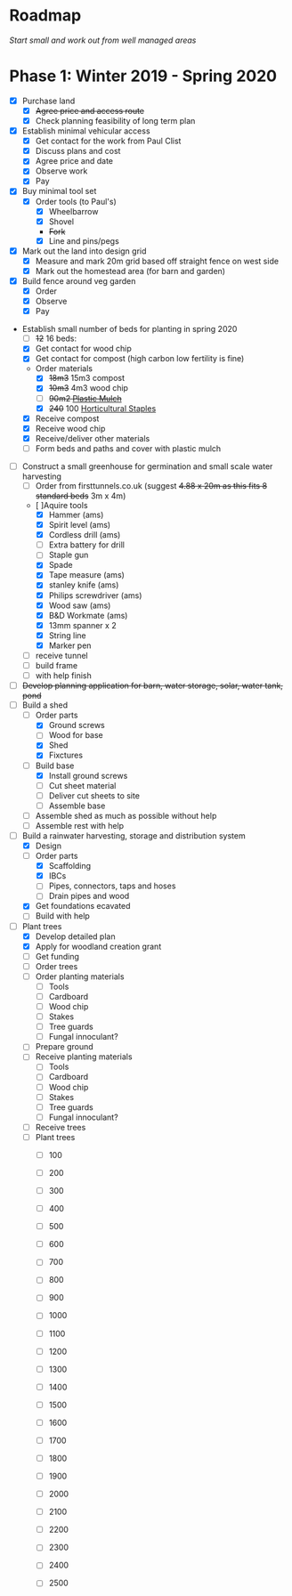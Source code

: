 # Roadmap

*Start small and work out from well managed areas*

# Phase 1: Winter 2019 - Spring 2020

- [x] Purchase land
  - [x] ~~Agree price and access route~~
  - [x] Check planning feasibility of long term plan
- [x] Establish minimal vehicular access
  - [x] Get contact for the work from Paul Clist
  - [x] Discuss plans and cost
  - [x] Agree price and date
  - [x] Observe work
  - [x] Pay
- [x] Buy minimal tool set
    - [x] Order tools (to Paul's)
      - [x] Wheelbarrow
      - [x] Shovel
      - ~~Fork~~
      - [x] Line and pins/pegs
- [x] Mark out the land into design grid
    - [x] Measure and mark 20m grid based off straight fence on west side
    - [x] Mark out the homestead area (for barn and garden)
- [x] Build fence around veg garden
  - [x] Order
  - [x] Observe
  - [x] Pay
- Establish small number of beds for planting in spring 2020
  - [ ] ~~12~~ 16 beds:
  - [x] Get contact for wood chip
  - [x] Get contact for compost (high carbon low fertility is fine)
  - Order materials
    - [x] ~~18m3~~ 15m3 compost
    - [x] ~~10m3~~ 4m3 wood chip
    - [ ] ~~90m2 [Plastic Mulch](MarketGardening.md#plastic-mulch)~~
    - [x] ~~240~~ 100 [Horticultural Staples](#horticultural-staples)
  - [x] Receive compost
  - [x] Receive wood chip
  - [x] Receive/deliver other materials
  - [ ] Form beds and paths and cover with plastic mulch
- [ ] Construct a small greenhouse for germination and small scale water harvesting
    - [ ] Order from firsttunnels.co.uk (suggest ~~4.88 x 20m as this fits 8 standard beds~~ 3m x 4m)
    - [ ]Aquire tools
      - [x] Hammer (ams)
      - [x] Spirit level (ams)
      - [x] Cordless drill (ams)
      - [ ] Extra battery for drill
      - [ ] Staple gun
      - [x] Spade
      - [x] Tape measure (ams)
      - [x] stanley knife (ams)
      - [x] Philips screwdriver (ams)
      - [x] Wood saw (ams)
      - [x] B&D Workmate (ams)
      - [x] 13mm spanner x 2
      - [x] String line
      - [x] Marker pen
    - [ ] receive tunnel
    - [ ] build frame
    - [ ] with help finish
- [ ] ~~Develop planning application for barn, water storage, solar, water tank, pond~~
- [ ] Build a shed
  - [ ] Order parts
    - [x] Ground screws
    - [ ] Wood for base
    - [x] Shed
    - [x] Fixctures
  - [ ] Build base
    - [x] Install ground screws
    - [ ] Cut sheet material
    - [ ] Deliver cut sheets to site
    - [ ] Assemble base
  - [ ] Assemble shed as much as possible without help
  - [ ] Assemble rest with help
- [ ] Build a rainwater harvesting, storage and distribution system
  - [x] Design
  - [ ] Order parts
    - [x] Scaffolding
    - [x] IBCs
    - [ ] Pipes, connectors, taps and hoses
    - [ ] Drain pipes and wood
  - [x] Get foundations ecavated
  - [ ] Build with help
- [ ] Plant trees
    - [x] Develop detailed plan
    - [x] Apply for woodland creation grant
    - [ ] Get funding
    - [ ] Order trees
    - [ ] Order planting materials
      - [ ] Tools
      - [ ] Cardboard
      - [ ] Wood chip
      - [ ] Stakes
      - [ ] Tree guards
      - [ ] Fungal innoculant?
    - [ ] Prepare ground
    - [ ] Receive planting materials
      - [ ] Tools
      - [ ] Cardboard
      - [ ] Wood chip
      - [ ] Stakes
      - [ ] Tree guards
      - [ ] Fungal innoculant?
    - [ ] Receive trees
    - [ ] Plant trees
      - [ ] 100
      - [ ] 200
      - [ ] 300
      - [ ] 400
      - [ ] 500
      - [ ] 600
      - [ ] 700
      - [ ] 800
      - [ ] 900
      - [ ] 1000
      - [ ] 1100
      - [ ] 1200
      - [ ] 1300
      - [ ] 1400
      - [ ] 1500
      - [ ] 1600
      - [ ] 1700
      - [ ] 1800
      - [ ] 1900
      - [ ] 2000
      - [ ] 2100
      - [ ] 2200
      - [ ] 2300
      - [ ] 2400
      - [ ] 2500
      
